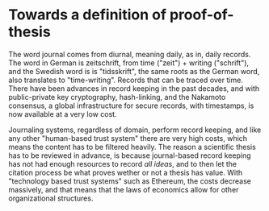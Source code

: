 # Towards a definition of proof-of-thesis

The word journal comes from diurnal, meaning daily, as in, daily records. The word in German is zeitschrift, from time ("zeit") + writing ("schrift"), and the Swedish word is is "tidsskrift", the same roots as the German word, also translates to "time-writing". Records that can be traced over time. There have been advances in record keeping in the past decades, and with public-private key cryptography, hash-linking, and the Nakamoto consensus, a global infrastructure for secure records, with timestamps, is now available at a very low cost. 

Journaling systems, regardless of domain, perform record keeping, and like any other "human-based trust system" there are very high costs, which means the content has to be filtered heavily. The reason a scientific thesis has to be reviewed in advance, is because journal-based record keeping has not had enough resources to record _all ideas_, and to then let the citation process be what proves wether or not a thesis has value. With "technology based trust systems" such as Ethereum, the costs decrease massively, and that means that the laws of economics allow for other organizational structures.
